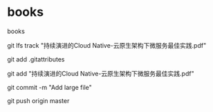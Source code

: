 # books
books

git lfs track "持续演进的Cloud Native-云原生架构下微服务最佳实践.pdf"

git add .gitattributes

git add "持续演进的Cloud Native-云原生架构下微服务最佳实践.pdf"

git commit -m "Add large file"

git push origin master
